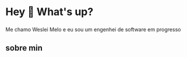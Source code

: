 <h1 align="left">Hey 👋 What's up?</h1>

###

<p align="left">Me chamo Weslei Melo e eu sou um engenhei de software em progresso</p>

###

<h2 align="left"> sobre min </h2>

